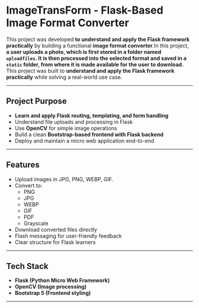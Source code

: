 # ImageTransForm - Flask-Based Image Format Converter

This project was developed **to understand and apply the Flask framework practically** by building a functional **image format converter**.In this project, **a user uploads a photo, which is first stored in a folder named `uploadfiles`. It is then processed into the selected format and saved in a `static` folder, from where it is made available for the user to download.** This project was built to **understand and apply the Flask framework practically** while solving a real-world use case.


---

## Project Purpose

  - **Learn and apply Flask routing, templating, and form handling**  
  - Understand file uploads and processing in Flask  
  - Use **OpenCV** for simple image operations  
  - Build a clean **Bootstrap-based frontend with Flask backend**  
  - Deploy and maintain a micro web application end-to-end

---

## Features

- Upload images in JPG, PNG, WEBP, GIF.
- Convert to:
  - PNG
  - JPG
  - WEBP
  - GIF
  - PDF
  - Grayscale
- Download converted files directly
- Flash messaging for user-friendly feedback
- Clear structure for Flask learners

---

## Tech Stack

- **Flask (Python Micro Web Framework)**
- **OpenCV (Image processing)**
- **Bootstrap 5 (Frontend styling)**

---
